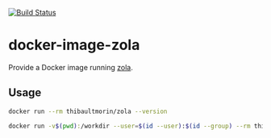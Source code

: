 [![Build Status](https://travis-ci.org/tmorin/docker-image-zola.svg)](https://travis-ci.org/tmorin/docker-image-zola)

# docker-image-zola

Provide a Docker image running [zola](https://getzola.org/).

## Usage

```bash
docker run --rm thibaultmorin/zola --version
```

```bash
docker run -v$(pwd):/workdir --user=$(id --user):$(id --group) --rm thibaultmorin/zola build
```

